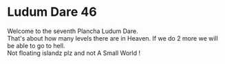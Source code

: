 # Ludum Dare 46

Welcome to the seventh Plancha Ludum Dare.  
That's about how many levels there are in Heaven. If we do 2 more we will be able to go to hell.  
Not floating islandz plz
and not A Small World !

